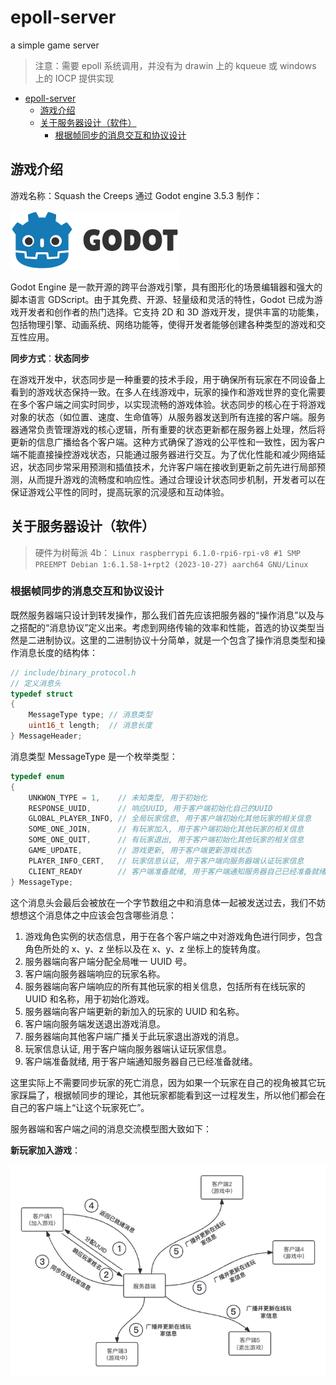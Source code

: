 # epoll-server

a simple game server

> 注意：需要 epoll 系统调用，并没有为 drawin 上的 kqueue 或 windows 上的 IOCP 提供实现

-   [epoll-server](#epoll-server)
    -   [游戏介绍](#游戏介绍)
    -   [关于服务器设计（软件）](#关于服务器设计软件)
        -   [根据帧同步的消息交互和协议设计](#根据帧同步的消息交互和协议设计)

## 游戏介绍

游戏名称：Squash the Creeps 通过 Godot engine 3.5.3 制作：

![godot](./resource/godot.png)

Godot Engine 是一款开源的跨平台游戏引擎，具有图形化的场景编辑器和强大的脚本语言 GDScript。由于其免费、开源、轻量级和灵活的特性，Godot 已成为游戏开发者和创作者的热门选择。它支持 2D 和 3D 游戏开发，提供丰富的功能集，包括物理引擎、动画系统、网络功能等，使得开发者能够创建各种类型的游戏和交互性应用。

**同步方式**：**状态同步**

在游戏开发中，状态同步是一种重要的技术手段，用于确保所有玩家在不同设备上看到的游戏状态保持一致。在多人在线游戏中，玩家的操作和游戏世界的变化需要在多个客户端之间实时同步，以实现流畅的游戏体验。状态同步的核心在于将游戏对象的状态（如位置、速度、生命值等）从服务器发送到所有连接的客户端。服务器通常负责管理游戏的核心逻辑，所有重要的状态更新都在服务器上处理，然后将更新的信息广播给各个客户端。这种方式确保了游戏的公平性和一致性，因为客户端不能直接操控游戏状态，只能通过服务器进行交互。为了优化性能和减少网络延迟，状态同步常采用预测和插值技术，允许客户端在接收到更新之前先进行局部预测，从而提升游戏的流畅度和响应性。通过合理设计状态同步机制，开发者可以在保证游戏公平性的同时，提高玩家的沉浸感和互动体验。

## 关于服务器设计（软件）

> 硬件为树莓派 4b： `Linux raspberrypi 6.1.0-rpi6-rpi-v8 #1 SMP PREEMPT Debian 1:6.1.58-1+rpt2 (2023-10-27) aarch64 GNU/Linux`

### 根据帧同步的消息交互和协议设计

既然服务器端只设计到转发操作，那么我们首先应该把服务器的“操作消息”以及与之搭配的“消息协议”定义出来。考虑到网络传输的效率和性能，首选的协议类型当然是二进制协议。这里的二进制协议十分简单，就是一个包含了操作消息类型和操作消息长度的结构体：

```c
// include/binary_protocol.h
// 定义消息头
typedef struct
{
    MessageType type; // 消息类型
    uint16_t length;  // 消息长度
} MessageHeader;
```

消息类型 MessageType 是一个枚举类型：

```c
typedef enum
{
    UNKWON_TYPE = 1,    // 未知类型, 用于初始化
    RESPONSE_UUID,      // 响应UUID, 用于客户端初始化自己的UUID
    GLOBAL_PLAYER_INFO, // 全局玩家信息, 用于客户端初始化其他玩家的相关信息
    SOME_ONE_JOIN,      // 有玩家加入, 用于客户端初始化其他玩家的相关信息
    SOME_ONE_QUIT,      // 有玩家退出, 用于客户端初始化其他玩家的相关信息
    GAME_UPDATE,        // 游戏更新, 用于客户端更新游戏状态
    PLAYER_INFO_CERT,   // 玩家信息认证, 用于客户端向服务器端认证玩家信息
    CLIENT_READY        // 客户端准备就绪, 用于客户端通知服务器自己已经准备就绪
} MessageType;
```

这个消息头会最后会被放在一个字节数组之中和消息体一起被发送过去，我们不妨想想这个消息体之中应该会包含哪些消息：

1. 游戏角色实例的状态信息，用于在各个客户端之中对游戏角色进行同步，包含角色所处的 x、y、z 坐标以及在 x、y、z 坐标上的旋转角度。
2. 服务器端向客户端分配全局唯一 UUID 号。
3. 客户端向服务器端响应的玩家名称。
4. 服务器端向客户端响应的所有其他玩家的相关信息，包括所有在线玩家的 UUID 和名称，用于初始化游戏。
5. 服务器端向客户端更新的新加入的玩家的 UUID 和名称。
6. 客户端向服务端发送退出游戏消息。
7. 服务器端向其他客户端广播关于此玩家退出游戏的消息。
8. 玩家信息认证, 用于客户端向服务器端认证玩家信息。
9. 客户端准备就绪, 用于客户端通知服务器自己已经准备就绪。

这里实际上不需要同步玩家的死亡消息，因为如果一个玩家在自己的视角被其它玩家踩扁了，根据帧同步的理论，其他玩家都能看到这一过程发生，所以他们都会在自己的客户端上“让这个玩家死亡”。

服务器端和客户端之间的消息交流模型图大致如下：

**新玩家加入游戏**：

![new_in_proto](./resource/new_in_proto.png)
